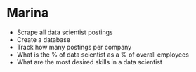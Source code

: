 Marina
======

- Scrape all data scientist postings
- Create a database
- Track how many postings per company
- What is the % of data scientist as a % of overall employees
- What are the most desired skills in a data scientist
